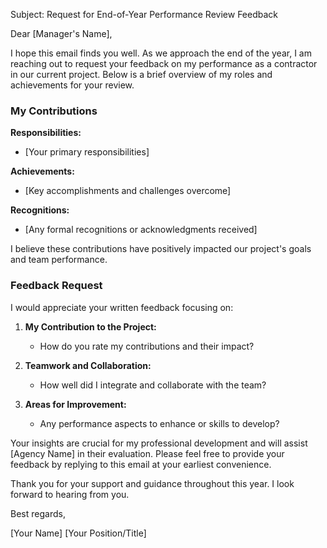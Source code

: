 Subject: Request for End-of-Year Performance Review Feedback

Dear [Manager's Name],

I hope this email finds you well. As we approach the end of the year, I am reaching out to request your feedback on my performance as a contractor in our current project. Below is a brief overview of my roles and achievements for your review.

### My Contributions
**Responsibilities:**
- [Your primary responsibilities]

**Achievements:**
- [Key accomplishments and challenges overcome]

**Recognitions:**
- [Any formal recognitions or acknowledgments received]

I believe these contributions have positively impacted our project's goals and team performance.

### Feedback Request
I would appreciate your written feedback focusing on:

1. **My Contribution to the Project:** 
   - How do you rate my contributions and their impact?

2. **Teamwork and Collaboration:** 
   - How well did I integrate and collaborate with the team?

3. **Areas for Improvement:** 
   - Any performance aspects to enhance or skills to develop?

Your insights are crucial for my professional development and will assist [Agency Name] in their evaluation. Please feel free to provide your feedback by replying to this email at your earliest convenience.

Thank you for your support and guidance throughout this year. I look forward to hearing from you.

Best regards,

[Your Name]
[Your Position/Title]
